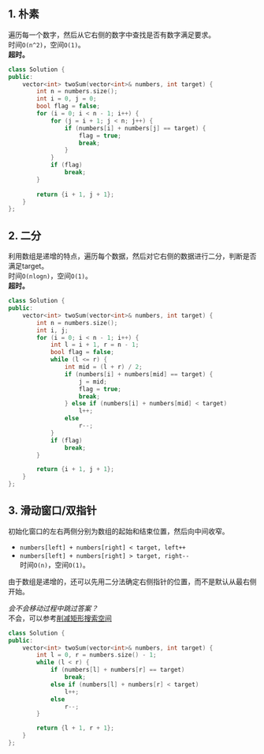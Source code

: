 ## 1. 朴素
遍历每一个数字，然后从它右侧的数字中查找是否有数字满足要求。  
时间`O(n^2)`，空间`O(1)`。  
**超时。**  
```cpp
class Solution {
public:
    vector<int> twoSum(vector<int>& numbers, int target) {
        int n = numbers.size();
        int i = 0, j = 0;
        bool flag = false;
        for (i = 0; i < n - 1; i++) {
            for (j = i + 1; j < n; j++) {
                if (numbers[i] + numbers[j] == target) {
                    flag = true;
                    break;
                }
            }
            if (flag)
                break;
        }
        
        return {i + 1, j + 1};
    }
};
```
  
## 2. 二分
利用数组是递增的特点，遍历每个数据，然后对它右侧的数据进行二分，判断是否满足target。  
时间`O(nlogn)`，空间`O(1)`。  
**超时。**  
```cpp
class Solution {
public:
    vector<int> twoSum(vector<int>& numbers, int target) {
        int n = numbers.size();
        int i, j;
        for (i = 0; i < n - 1; i++) {
            int l = i + 1, r = n - 1;
            bool flag = false;
            while (l <= r) {
                int mid = (l + r) / 2;
                if (numbers[i] + numbers[mid] == target) {
                    j = mid;
                    flag = true;
                    break;
                } else if (numbers[i] + numbers[mid] < target)
                    l++;
                else
                    r--;
            }
            if (flag)
                break;
        }

        return {i + 1, j + 1};
    }
};
```
  
## 3. 滑动窗口/双指针
初始化窗口的左右两侧分别为数组的起始和结束位置，然后向中间收窄。  
- `numbers[left] + numbers[right] < target, left++`  
- `numbers[left] + numbers[right] > target, right--`  
时间`O(n)`，空间`O(1)`。  
  
由于数组是递增的，还可以先用二分法确定右侧指针的位置，而不是默认从最右侧开始。  
  
*会不会移动过程中跳过答案？*  
不会，可以参考[削减矩形搜索空间](https://leetcode-cn.com/problems/two-sum-ii-input-array-is-sorted/solution/yi-zhang-tu-gao-su-ni-on-de-shuang-zhi-zhen-jie-fa/)  
  
```cpp
class Solution {
public:
    vector<int> twoSum(vector<int>& numbers, int target) {
        int l = 0, r = numbers.size() - 1;
        while (l < r) {
            if (numbers[l] + numbers[r] == target)
                break;
            else if (numbers[l] + numbers[r] < target)
                l++;
            else
                r--;
        }

        return {l + 1, r + 1};
    }
};
```